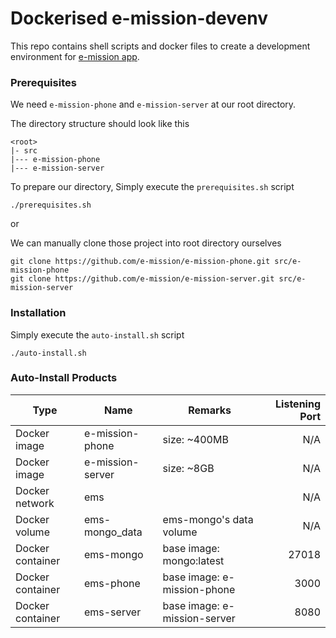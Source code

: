 # Dockerised e-mission-devenv 

This repo contains shell scripts and docker files to create a development environment for [e-mission app](https://github.com/e-mission).

### Prerequisites

We need `e-mission-phone` and `e-mission-server` at our root directory.

The directory structure should look like this

```
<root>
|- src
|--- e-mission-phone
|--- e-mission-server
```

To prepare our directory, Simply execute the `prerequisites.sh` script

```
./prerequisites.sh
```

or

We can manually clone those project into root directory ourselves

```
git clone https://github.com/e-mission/e-mission-phone.git src/e-mission-phone
git clone https://github.com/e-mission/e-mission-server.git src/e-mission-server
```

### Installation

Simply execute the `auto-install.sh` script

```
./auto-install.sh
```

### Auto-Install Products

| Type             | Name             | Remarks                      | Listening Port |
|------------------|------------------|------------------------------|---------------:|
| Docker image     | e-mission-phone  | size: ~400MB                 |            N/A |
| Docker image     | e-mission-server | size: ~8GB                   |            N/A |
| Docker network   | ems              |                              |            N/A |
| Docker volume    | ems-mongo_data   | ems-mongo's data volume      |            N/A |
| Docker container | ems-mongo        | base image: mongo:latest     |          27018 |
| Docker container | ems-phone        | base image: e-mission-phone  |           3000 |
| Docker container | ems-server       | base image: e-mission-server |           8080 |

